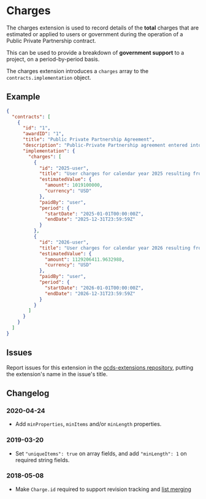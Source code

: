 # Charges

The charges extension is used to record details of the **total** charges that are estimated or applied to users or government during the operation of a Public Private Partnership contract.

This can be used to provide a breakdown of **government support** to a project, on a period-by-period basis.

The charges extension introduces a `charges` array to the `contracts.implementation` object.

## Example

```json
{
  "contracts": [
    {
      "id": "1",
      "awardID": "1",
      "title": "Public Private Partnership Agreement",
      "description": "Public-Private Partnership agreement entered into by and between telecoms promoter, together with national fibre infrastructure and the special purpose vehicle Mega Consortium Ltd",
      "implementation": {
        "charges": [
          {
            "id": "2025-user",
            "title": "User charges for calendar year 2025 resulting from 4G, 3G, voice and SMS tariffs",
            "estimatedValue": {
              "amount": 1019100000,
              "currency": "USD"
            },
            "paidBy": "user",
            "period": {
              "startDate": "2025-01-01T00:00:00Z",
              "endDate": "2025-12-31T23:59:59Z"
            }
          },
          {
            "id": "2026-user",
            "title": "User charges for calendar year 2026 resulting from 4G, 3G, voice and SMS tariffs",
            "estimatedValue": {
              "amount": 1129206411.9632988,
              "currency": "USD"
            },
            "paidBy": "user",
            "period": {
              "startDate": "2026-01-01T00:00:00Z",
              "endDate": "2026-12-31T23:59:59Z"
            }
          }
        ]
      }
    }
  ]
}
```

## Issues

Report issues for this extension in the [ocds-extensions repository](https://github.com/open-contracting/ocds-extensions/issues), putting the extension's name in the issue's title.

## Changelog

### 2020-04-24

* Add `minProperties`, `minItems` and/or `minLength` properties.

### 2019-03-20

* Set `"uniqueItems": true` on array fields, and add `"minLength": 1` on required string fields.

### 2018-05-08

* Make `Charge.id` required to support revision tracking and [list merging](http://standard.open-contracting.org/latest/en/schema/merging/#lists)
